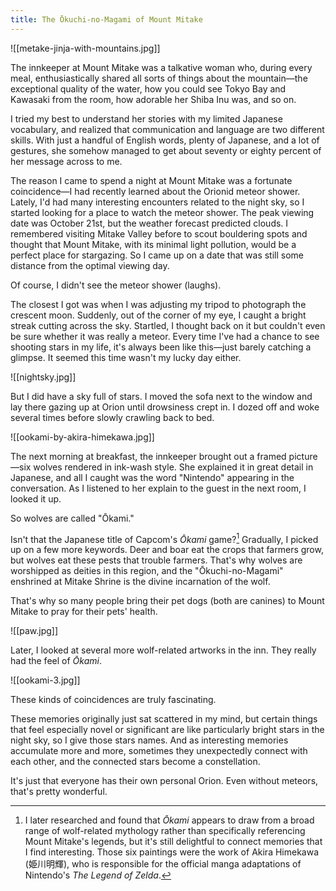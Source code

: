 ```yaml
---
title: The Ōkuchi-no-Magami of Mount Mitake
---
```


![[metake-jinja-with-mountains.jpg]]

The innkeeper at Mount Mitake was a talkative woman who, during every meal, enthusiastically shared all sorts of things about the mountain—the exceptional quality of the water, how you could see Tokyo Bay and Kawasaki from the room, how adorable her Shiba Inu was, and so on.

I tried my best to understand her stories with my limited Japanese vocabulary, and realized that communication and language are two different skills. With just a handful of English words, plenty of Japanese, and a lot of gestures, she somehow managed to get about seventy or eighty percent of her message across to me.

The reason I came to spend a night at Mount Mitake was a fortunate coincidence—I had recently learned about the Orionid meteor shower. Lately, I'd had many interesting encounters related to the night sky, so I started looking for a place to watch the meteor shower. The peak viewing date was October 21st, but the weather forecast predicted clouds. I remembered visiting Mitake Valley before to scout bouldering spots and thought that Mount Mitake, with its minimal light pollution, would be a perfect place for stargazing. So I came up on a date that was still some distance from the optimal viewing day.

Of course, I didn't see the meteor shower (laughs).

The closest I got was when I was adjusting my tripod to photograph the crescent moon. Suddenly, out of the corner of my eye, I caught a bright streak cutting across the sky. Startled, I thought back on it but couldn't even be sure whether it was really a meteor. Every time I've had a chance to see shooting stars in my life, it's always been like this—just barely catching a glimpse. It seemed this time wasn't my lucky day either.

![[nightsky.jpg]]

But I did have a sky full of stars. I moved the sofa next to the window and lay there gazing up at Orion until drowsiness crept in. I dozed off and woke several times before slowly crawling back to bed.

![[ookami-by-akira-himekawa.jpg]]

The next morning at breakfast, the innkeeper brought out a framed picture—six wolves rendered in ink-wash style. She explained it in great detail in Japanese, and all I caught was the word "Nintendo" appearing in the conversation. As I listened to her explain to the guest in the next room, I looked it up.

So wolves are called "Ōkami."

Isn't that the Japanese title of Capcom's *Ōkami* game?[^1] Gradually, I picked up on a few more keywords. Deer and boar eat the crops that farmers grow, but wolves eat these pests that trouble farmers. That's why wolves are worshipped as deities in this region, and the "Ōkuchi-no-Magami" enshrined at Mitake Shrine is the divine incarnation of the wolf.

That's why so many people bring their pet dogs (both are canines) to Mount Mitake to pray for their pets' health.

![[paw.jpg]]

Later, I looked at several more wolf-related artworks in the inn. They really had the feel of *Ōkami*.

![[ookami-3.jpg]]

These kinds of coincidences are truly fascinating.

These memories originally just sat scattered in my mind, but certain things that feel especially novel or significant are like particularly bright stars in the night sky, so I give those stars names. And as interesting memories accumulate more and more, sometimes they unexpectedly connect with each other, and the connected stars become a constellation.

It's just that everyone has their own personal Orion. Even without meteors, that's pretty wonderful.

[^1]: I later researched and found that *Ōkami* appears to draw from a broad range of wolf-related mythology rather than specifically referencing Mount Mitake's legends, but it's still delightful to connect memories that I find interesting. Those six paintings were the work of Akira Himekawa (姫川明輝), who is responsible for the official manga adaptations of Nintendo's *The Legend of Zelda*.
